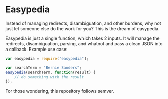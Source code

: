 Easypedia
=========

Instead of managing redirects, disambiguation, and other burdens, why not just
let someone else do the work for you? This is the dream of easypedia.

Easypedia is just a single function, which takes 2 inputs. It will manage the
redirects, disambiguation, parsing, and whatnot and pass a clean JSON into a
callback. Example use case:
```javascript
var easypedia = require("easypedia");

var searchTerm = "Bernie Sanders";
easypedia(searchTerm, function(result) {
	// do something with the result
});
```

For those wondering, this repository follows semver.